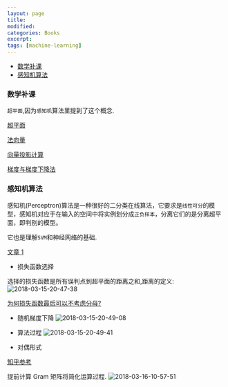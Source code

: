 ```yaml
---
layout: page
title:
modified:
categories: Books
excerpt:
tags: [machine-learning]
---
```


<!-- TOC -->

- [数学补课](#数学补课)
- [感知机算法](#感知机算法)

<!-- /TOC -->

### 数学补课

`超平面`,因为`感知机`算法里提到了这个概念.

[超平面](http://blog.csdn.net/denghecsdn/article/details/77313758)

[法向量](https://baike.baidu.com/item/%E6%B3%95%E5%90%91%E9%87%8F/1161324?fr=aladdin)

[向量投影计算](https://zhidao.baidu.com/question/1883502216506749508.html)

[梯度与梯度下降法](http://blog.csdn.net/walilk/article/details/50978864)

### 感知机算法

感知机(Perceptron)算法是一种很好的二分类在线算法，它要求是`线性可分`的模型，感知机对应于在输入的空间中将实例划分成`正负样本`，分离它们的是分离超平面，即判别的模型。

它也是理解`SVM`和神经网络的基础.

[文章 1](http://blog.csdn.net/taoyanqi8932/article/details/53955430)

- 损失函数选择

选择的损失函数是所有误判点到超平面的距离之和,距离的定义:
![2018-03-15-20-47-38](https://images-1257933000.cos.ap-chengdu.myqcloud.com/2018-03-15-20-47-38.png)

[为何损失函数最后可以不考虑分母?](https://blog.csdn.net/lyg1112/article/details/52572405)

- 随机梯度下降
  ![2018-03-15-20-49-08](https://images-1257933000.cos.ap-chengdu.myqcloud.com/2018-03-15-20-49-08.png)

- 算法过程
  ![2018-03-15-20-49-41](https://images-1257933000.cos.ap-chengdu.myqcloud.com/2018-03-15-20-49-41.png)

- 对偶形式

[知乎参考](https://www.zhihu.com/search?type=content&q=%E6%84%9F%E7%9F%A5%E6%9C%BA%20%E5%AF%B9%E5%81%B6)

提前计算 Gram 矩阵将简化运算过程.
![2018-03-16-10-57-51](https://images-1257933000.cos.ap-chengdu.myqcloud.com/2018-03-16-10-57-51.png)
